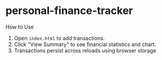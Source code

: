 # personal-finance-tracker
How to Use
1. Open `index.html` to add transactions.
2. Click "View Summary" to see financial statistics and chart.
3. Transactions persist across reloads using browser storage
